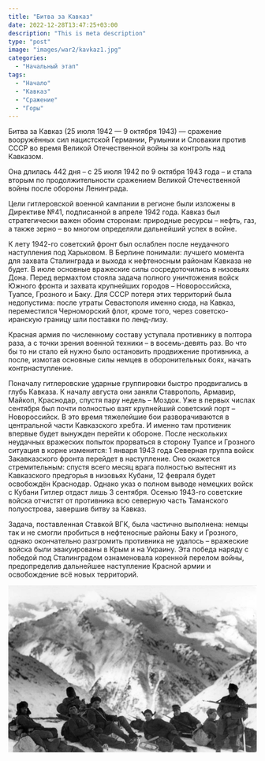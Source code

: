 ```yaml
---
title: "Битва за Кавказ"
date: 2022-12-28T13:47:25+03:00
description: "This is meta description"
type: "post"
image: "images/war2/kavkaz1.jpg"
categories:
  - "Начальный этап"
tags:
  - "Начало"
  - "Кавказ"
  - "Сражение"
  - "Горы"
---
```


Битва за Кавказ (25 июля 1942 — 9 октября 1943) — сражение вооружённых сил нацистской Германии, Румынии и Словакии против СССР во время Великой Отечественной войны за контроль над Кавказом.

Она длилась 442 дня – с 25 июля 1942 по 9 октября 1943 года – и стала вторым по продолжительности сражением Великой Отечественной войны после обороны Ленинграда.

Цели гитлеровской военной кампании в регионе были изложены в Директиве №41, подписанной в апреле 1942 года. Кавказ был стратегически важен обоим сторонам: природные ресурсы – нефть, газ, а также зерно – во многом определяли дальнейший успех в войне.

К лету 1942-го советский фронт был ослаблен после неудачного наступления под Харьковом. В Берлине понимали: лучшего момента для захвата Сталинграда и выхода к нефтеносным районам Кавказа не будет. В июле основные вражеские силы сосредоточились в низовьях Дона. Перед вермахтом стояла задача полного уничтожения войск Южного фронта и захвата крупнейших городов – Новороссийска, Туапсе, Грозного и Баку. Для СССР потеря этих территорий была недопустима: после утраты Севастополя именно сюда, на Кавказ, переместился Черноморский флот, кроме того, через советско-иранскую границу шли поставки по ленд-лизу.

Красная армия по численному составу уступала противнику в полтора раза, а с точки зрения военной техники – в восемь-девять раз. Во что бы то ни стало ей нужно было остановить продвижение противника, а после, измотав основные силы немцев в оборонительных боях, начать контрнаступление.

Поначалу гитлеровские ударные группировки быстро продвигались в глубь Кавказа. К началу августа они заняли Ставрополь, Армавир, Майкоп, Краснодар, спустя пару недель – Моздок. Уже в первых числах сентября был почти полностью взят крупнейший советский порт – Новороссийск. В это время тяжелейшие бои разворачиваются в центральной части Кавказского хребта. И именно там противник впервые будет вынужден перейти к обороне. После нескольких неудачных вражеских попыток прорваться в сторону Туапсе и Грозного ситуация в корне изменится: 1 января 1943 года Северная группа войск Закавказского фронта перейдет в наступление. Оно окажется стремительным: спустя всего месяц врага полностью вытеснят из Кавказского предгорья в низовьях Кубани, 12 февраля будет освобождён Краснодар. Однако указ о полном выводе немецких войск с Кубани Гитлер отдаст лишь 3 сентября. Осенью 1943-го советские войска отчистят от противника всю северную часть Таманского полуострова, завершив битву за Кавказ.

Задача, поставленная Ставкой ВГК, была частично выполнена: немцы так и не смогли пробиться в нефтеносные районы Баку и Грозного, однако окончательно разгромить противника не удалось – вражеские войска были эвакуированы в Крым и на Украину. Эта победа наряду с победой под Сталинградом ознаменовала коренной перелом войны, предопределив дальнейшее наступление Красной армии и освобождение всё новых территорий.

![](../../../images/war2/kavkaz2.jpg)